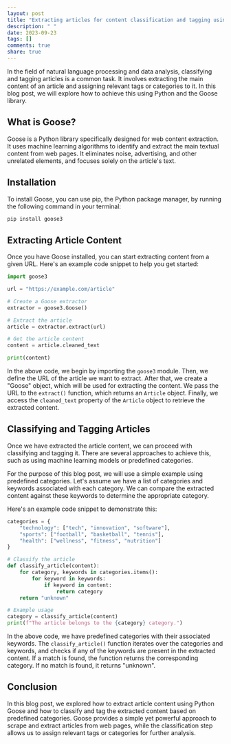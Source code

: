 ```yaml
---
layout: post
title: "Extracting articles for content classification and tagging using Python Goose"
description: " "
date: 2023-09-23
tags: []
comments: true
share: true
---
```


In the field of natural language processing and data analysis, classifying and tagging articles is a common task. It involves extracting the main content of an article and assigning relevant tags or categories to it. In this blog post, we will explore how to achieve this using Python and the Goose library.

## What is Goose?

Goose is a Python library specifically designed for web content extraction. It uses machine learning algorithms to identify and extract the main textual content from web pages. It eliminates noise, advertising, and other unrelated elements, and focuses solely on the article's text.

## Installation

To install Goose, you can use pip, the Python package manager, by running the following command in your terminal:

```bash
pip install goose3
```

## Extracting Article Content

Once you have Goose installed, you can start extracting content from a given URL. Here's an example code snippet to help you get started:

```python
import goose3

url = "https://example.com/article"

# Create a Goose extractor
extractor = goose3.Goose()

# Extract the article
article = extractor.extract(url)

# Get the article content
content = article.cleaned_text

print(content)
```

In the above code, we begin by importing the `goose3` module. Then, we define the URL of the article we want to extract. After that, we create a "Goose" object, which will be used for extracting the content. We pass the URL to the `extract()` function, which returns an `Article` object. Finally, we access the `cleaned_text` property of the `Article` object to retrieve the extracted content.

## Classifying and Tagging Articles

Once we have extracted the article content, we can proceed with classifying and tagging it. There are several approaches to achieve this, such as using machine learning models or predefined categories.

For the purpose of this blog post, we will use a simple example using predefined categories. Let's assume we have a list of categories and keywords associated with each category. We can compare the extracted content against these keywords to determine the appropriate category.

Here's an example code snippet to demonstrate this:

```python
categories = {
    "technology": ["tech", "innovation", "software"],
    "sports": ["football", "basketball", "tennis"],
    "health": ["wellness", "fitness", "nutrition"]
}

# Classify the article
def classify_article(content):
    for category, keywords in categories.items():
        for keyword in keywords:
            if keyword in content:
                return category
    return "unknown"

# Example usage
category = classify_article(content)
print(f"The article belongs to the {category} category.")
```

In the above code, we have predefined categories with their associated keywords. The `classify_article()` function iterates over the categories and keywords, and checks if any of the keywords are present in the extracted content. If a match is found, the function returns the corresponding category. If no match is found, it returns "unknown".

## Conclusion

In this blog post, we explored how to extract article content using Python Goose and how to classify and tag the extracted content based on predefined categories. Goose provides a simple yet powerful approach to scrape and extract articles from web pages, while the classification step allows us to assign relevant tags or categories for further analysis.